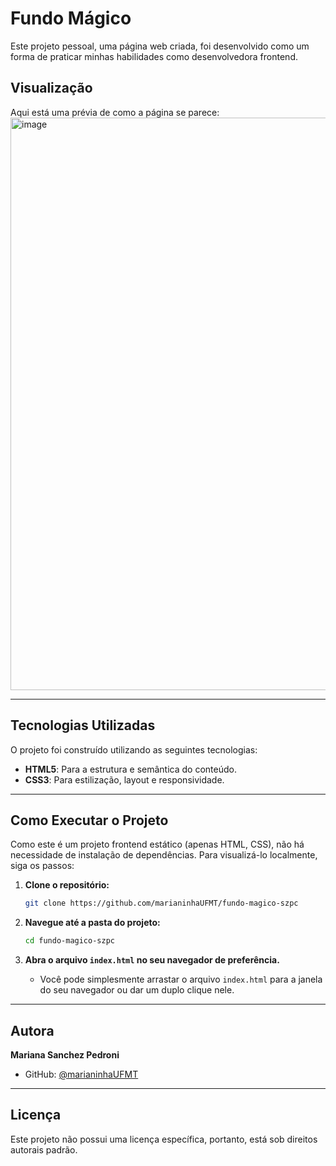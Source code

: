 # Fundo Mágico

Este projeto pessoal, uma página web criada, foi desenvolvido como um forma de praticar minhas habilidades como desenvolvedora frontend.

## Visualização

Aqui está uma prévia de como a página se parece:
<img width="1742" height="916" alt="image" src="https://github.com/user-attachments/assets/9053eddc-6b34-4550-a100-5788415fc20f" />


---

## Tecnologias Utilizadas

O projeto foi construído utilizando as seguintes tecnologias:

-   **HTML5**: Para a estrutura e semântica do conteúdo.
-   **CSS3**: Para estilização, layout e responsividade.

---

## Como Executar o Projeto

Como este é um projeto frontend estático (apenas HTML, CSS), não há necessidade de instalação de dependências. Para visualizá-lo localmente, siga os passos:

1.  **Clone o repositório:**
    ```bash
    git clone https://github.com/marianinhaUFMT/fundo-magico-szpc
    ```

2.  **Navegue até a pasta do projeto:**
    ```bash
    cd fundo-magico-szpc
    ```

3.  **Abra o arquivo `index.html` no seu navegador de preferência.**
    -   Você pode simplesmente arrastar o arquivo `index.html` para a janela do seu navegador ou dar um duplo clique nele.

---

## Autora

**Mariana Sanchez Pedroni**

-   GitHub: [@marianinhaUFMT](https://github.com/marianinhaUFMT)

---

## Licença

Este projeto não possui uma licença específica, portanto, está sob direitos autorais padrão.
